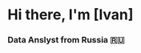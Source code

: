 # Hi there, I'm [Ivan][](https://github.com/blackcater/blackcater/raw/main/images/Hi.gif) 
### Data Anslyst from Russia 🇷🇺
